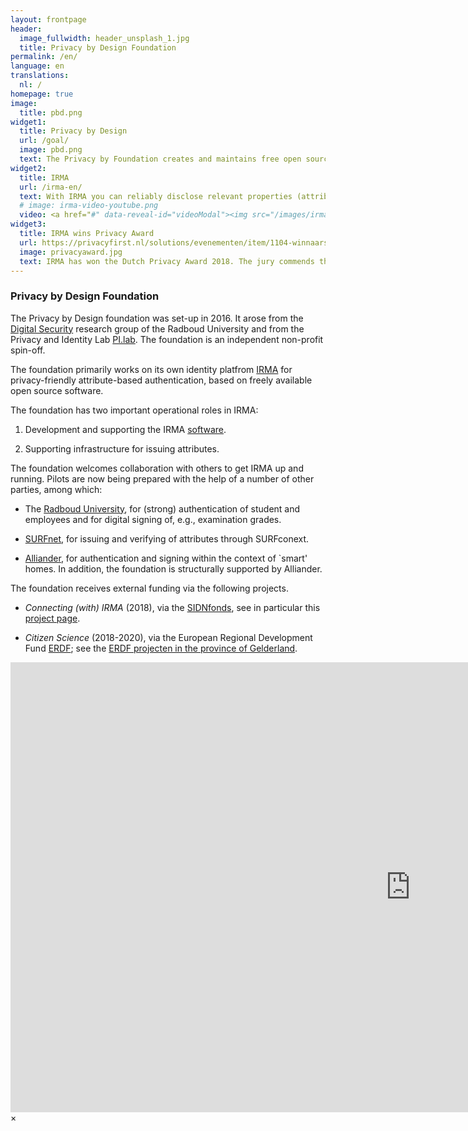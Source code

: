 ```yaml
---
layout: frontpage
header:
  image_fullwidth: header_unsplash_1.jpg
  title: Privacy by Design Foundation
permalink: /en/
language: en
translations:
  nl: /
homepage: true
image:
  title: pbd.png
widget1:
  title: Privacy by Design
  url: /goal/
  image: pbd.png
  text: The Privacy by Foundation creates and maintains free open source software that primarily focuses on the privacy of the user. The most important project of the foundation is the identity platform IRMA, an acronym for <em>I Reveal my Attributes</em>.
widget2:
  title: IRMA
  url: /irma-en/
  text: With IRMA you can reliably disclose relevant properties (attributes, such as "older than 18") of yourself to others. IRMA makes you <em>self-sovereign</em>&#58; you manage these attributes yourself in the IRMA app, on your own phone.
  # image: irma-video-youtube.png
  video: <a href="#" data-reveal-id="videoModal"><img src="/images/irma-video-youtube.png" width="302" height="182" alt=""/></a>
widget3:
  title: IRMA wins Privacy Award
  url: https://privacyfirst.nl/solutions/evenementen/item/1104-winnaars-nederlandse-privacy-awards-2018.html
  image: privacyaward.jpg
  text: IRMA has won the Dutch Privacy Award 2018. The jury commends the privacy by design, the large innovative potential, and the potential social impact of IRMA.
---
```


### Privacy by Design Foundation

The Privacy by Design foundation was set-up in 2016. It arose from the
[Digital Security](http://www.ru.nl/ds/) research group of the Radboud
University and from the Privacy and Identity Lab
[PI.lab](http://www.pilab.nl).  The foundation is an independent
non-profit spin-off.

The foundation primarily works on its own identity platfrom
[IRMA](/irma-en) for privacy-friendly attribute-based
authentication, based on freely available open source software.

The foundation has two important operational roles in IRMA:

1. Development and supporting the IRMA
[software](https://credentials.github.io/).

2. Supporting infrastructure for issuing attributes.

The foundation welcomes collaboration with others to get IRMA up and
running.  Pilots are now being prepared with the help of a number of
other parties, among which:

 * The [Radboud University](https://www.ru.nl/english/), for (strong)
   authentication of student and employees and for digital signing of,
   e.g., examination grades.

 * [SURFnet](https://www.surf.nl/en/services-and-products/surfconext/index.html),
   for issuing and verifying of attributes through SURFconext.

 * [Alliander](http://www.alliander.nl), for authentication and
   signing within the context of `smart' homes. In addition, the
   foundation is structurally supported by Alliander.

The foundation receives external funding via the following projects.

 * *Connecting (with) IRMA* (2018), via the [SIDNfonds](https://www.sidnfonds.nl/projecten), see in particular this [project page](https://www.sidnfonds.nl/projecten/connecting-with-irma).

 * *Citizen Science* (2018-2020), via the European Regional
    Development Fund [ERDF](http://ec.europa.eu/regional_policy/en/funding/erdf/); see the [ERDF projecten in the province of Gelderland](https://www.europaomdehoek.nl/projecten/?radius=&projectProvince[]=Gelderland).


<div id="videoModal" class="reveal-modal large" data-reveal="">
  <div class="flex-video widescreen vimeo" style="display: block;">
    <iframe width="1280" height="720" src="https://www.youtube-nocookie.com/embed/q6IihEQFPys" frameborder="0" allowfullscreen></iframe>
  </div>
  <a class="close-reveal-modal">&#215;</a>
</div>
